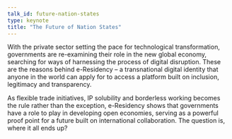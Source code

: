 ```yaml
---
talk_id: future-nation-states
type: keynote
title: "The Future of Nation States"
---
```


With the private sector setting the pace for technological transformation, governments are re-examining their role in the new global economy, searching for ways of harnessing the process of digital disruption. These are the reasons behind e-Residency – a transnational digital identity that anyone in the world can apply for to access a platform built on inclusion, legitimacy and transparency. 

As flexible trade initiatives, IP solubility and borderless working becomes the rule rather than the exception, e-Residency shows that governments have a role to play in developing open economies, serving as a powerful proof point for a future built on international collaboration. The question is, where it all ends up?
